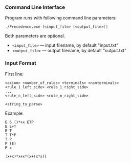 ### Command Line Interface

Program runs with following command line parameters:

`./Precedence.exe [<input_file> [<output_file>]]`

Both parameters are optional.

* `<input_file>` — input filename, by default "input.txt"
* `<output_file>` — output filename, by default "output.txt"

### Input Format

First line:

```
<axiom> <number_of_rules> <terminals> <nonterminals>
<rule_1_left_side> <rule_1_right_side>
...
<rule_n_left_side> <rule_n_right_side>

<string_to_parse>
```

Example:
```
E 6 ()*+x ETP
E E+T
E T
T T*P
T P
P (E)
P x

(x+x)*x+x*(x+(x*x))
```